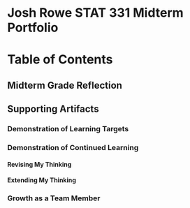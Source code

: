 # Josh Rowe STAT 331 Midterm Portfolio

# Table of Contents 

## Midterm Grade Reflection

## Supporting Artifacts 

### Demonstration of Learning Targets

### Demonstration of Continued Learning

#### Revising My Thinking

#### Extending My Thinking

### Growth as a Team Member

